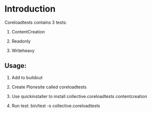 # Introduction

Coreloadtests contains 3 tests:

1. ContentCreation

2. Readonly

3. Writeheavy

## Usage:

1. Add to buildout

2. Create Plonesite called coreloadtests

3. Use quickinstaller to install collective.coreloadtests contentcreation

4. Run test: bin/test -s collective.coreloadtests


